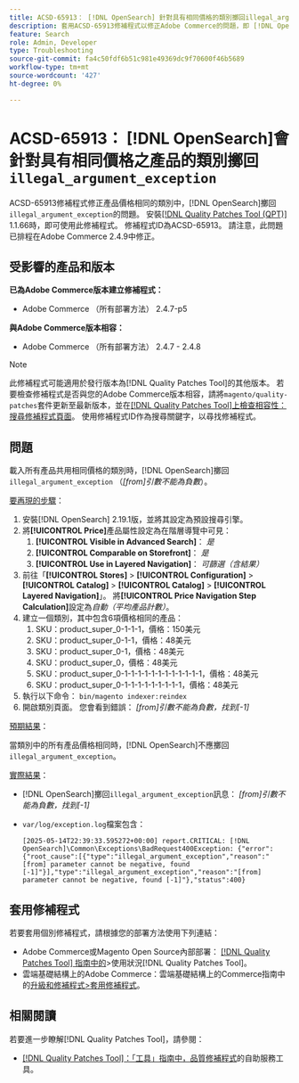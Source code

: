 ```yaml
---
title: ACSD-65913： [!DNL OpenSearch] 針對具有相同價格的類別擲回illegal_argument_exception
description: 套用ACSD-65913修補程式以修正Adobe Commerce的問題，即 [!DNL Opensearch] 在包含相同價格之所有產品的類別上擲回illegal_argument_exception （「[from]引數不能為負數」）。
feature: Search
role: Admin, Developer
type: Troubleshooting
source-git-commit: fa4c50fdf6b51c981e49369dc9f70600f46b5689
workflow-type: tm+mt
source-wordcount: '427'
ht-degree: 0%

---
```



# ACSD-65913： [!DNL OpenSearch]會針對具有相同價格之產品的類別擲回`illegal_argument_exception`

ACSD-65913修補程式修正產品價格相同的類別中，[!DNL OpenSearch]擲回`illegal_argument_exception`的問題。 安裝[[!DNL Quality Patches Tool (QPT)]](/help/tools/quality-patches-tool/quality-patches-tool-to-self-serve-quality-patches.md) 1.1.66時，即可使用此修補程式。 修補程式ID為ACSD-65913。 請注意，此問題已排程在Adobe Commerce 2.4.9中修正。

## 受影響的產品和版本

**已為Adobe Commerce版本建立修補程式：**

* Adobe Commerce （所有部署方法） 2.4.7-p5

**與Adobe Commerce版本相容：**

* Adobe Commerce （所有部署方法） 2.4.7 - 2.4.8

>[!NOTE]
>
>此修補程式可能適用於發行版本為[!DNL Quality Patches Tool]的其他版本。 若要檢查修補程式是否與您的Adobe Commerce版本相容，請將`magento/quality-patches`套件更新至最新版本，並在[[!DNL Quality Patches Tool]上檢查相容性：搜尋修補程式頁面](https://experienceleague.adobe.com/tools/commerce-quality-patches/index.html?lang=zh-Hant)。 使用修補程式ID作為搜尋關鍵字，以尋找修補程式。

## 問題

載入所有產品共用相同價格的類別時，[!DNL OpenSearch]擲回`illegal_argument_exception` （*[from]引數不能為負數*）。

<u>要再現的步驟</u>：

1. 安裝[!DNL OpenSearch] 2.19.1版，並將其設定為預設搜尋引擎。
1. 將&#x200B;**[!UICONTROL Price]**&#x200B;產品屬性設定為在階層導覽中可見：
   1. **[!UICONTROL Visible in Advanced Search]**： *是*
   1. **[!UICONTROL Comparable on Storefront]**： *是*
   1. **[!UICONTROL Use in Layered Navigation]**： *可篩選（含結果）*
1. 前往「**[!UICONTROL Stores]** > **[!UICONTROL Configuration]** > **[!UICONTROL Catalog]** > **[!UICONTROL Catalog]** > **[!UICONTROL Layered Navigation]**」。 將&#x200B;**[!UICONTROL Price Navigation Step Calculation]**&#x200B;設定為&#x200B;*自動（平均產品計數）*。
1. 建立一個類別，其中包含6項價格相同的產品：
   1. SKU：product_super_0-1-1-1，價格：150美元
   1. SKU：product_super_0-1-1，價格：48美元
   1. SKU：product_super_0-1，價格：48美元
   1. SKU：product_super_0，價格：48美元
   1. SKU：product_super_0-1-1-1-1-1-1-1-1-1-1-1-1，價格：48美元
   1. SKU：product_super_0-1-1-1-1-1-1-1-1-1，價格：48美元
1. 執行以下命令：
   `bin/magento indexer:reindex`
1. 開啟類別頁面。 您會看到錯誤：
   *[from]引數不能為負數，找到[-1]*

<u>預期結果</u>：

當類別中的所有產品價格相同時，[!DNL OpenSearch]不應擲回`illegal_argument_exception`。

<u>實際結果</u>：

* [!DNL OpenSearch]擲回`illegal_argument_exception`訊息：
  *[from]引數不能為負數，找到[-1]*

* `var/log/exception.log`檔案包含：

  ```
  [2025-05-14T22:39:33.595272+00:00] report.CRITICAL: [!DNL OpenSearch]\Common\Exceptions\BadRequest400Exception: {"error":{"root_cause":[{"type":"illegal_argument_exception","reason":"[from] parameter cannot be negative, found [-1]"}],"type":"illegal_argument_exception","reason":"[from] parameter cannot be negative, found [-1]"},"status":400}
  ```

## 套用修補程式

若要套用個別修補程式，請根據您的部署方法使用下列連結：

* Adobe Commerce或Magento Open Source內部部署： [[!DNL Quality Patches Tool] 指南中的](/help/tools/quality-patches-tool/usage.md)>使用狀況[!DNL Quality Patches Tool]。
* 雲端基礎結構上的Adobe Commerce：雲端基礎結構上的Commerce指南中的[升級和修補程式>套用修補程式](https://experienceleague.adobe.com/docs/commerce-cloud-service/user-guide/develop/upgrade/apply-patches.html?lang=zh-Hant)。

## 相關閱讀

若要進一步瞭解[!DNL Quality Patches Tool]，請參閱：

* [[!DNL Quality Patches Tool]：「工具」指南中，品質修補程式](/help/tools/quality-patches-tool/quality-patches-tool-to-self-serve-quality-patches.md)的自助服務工具。
